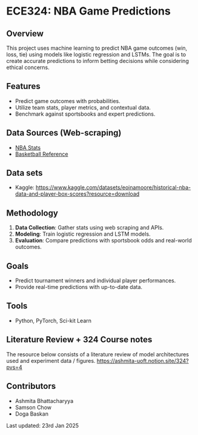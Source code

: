 # ECE324: NBA Game Predictions

## Overview

This project uses machine learning to predict NBA game outcomes (win, loss, tie) using models like logistic regression and LSTMs. The goal is to create accurate predictions to inform betting decisions while considering ethical concerns.

## Features

- Predict game outcomes with probabilities.
- Utilize team stats, player metrics, and contextual data.
- Benchmark against sportsbooks and expert predictions.

## Data Sources (Web-scraping)

- [NBA Stats](https://www.nba.com/stats)
- [Basketball Reference](https://www.basketball-reference.com)

## Data sets
- Kaggle: https://www.kaggle.com/datasets/eoinamoore/historical-nba-data-and-player-box-scores?resource=download

## Methodology

1. **Data Collection**: Gather stats using web scraping and APIs.
2. **Modeling**: Train logistic regression and LSTM models.
3. **Evaluation**: Compare predictions with sportsbook odds and real-world outcomes.

## Goals

- Predict tournament winners and individual player performances.
- Provide real-time predictions with up-to-date data.

## Tools

- Python, PyTorch, Sci-kit Learn

## Literature Review + 324 Course notes
The resource below consists of a literature review of model architectures used and experiment data / figures.
https://ashmita-uoft.notion.site/324?pvs=4

## Contributors

- Ashmita Bhattacharyya  
- Samson Chow  
- Doga Baskan


Last updated: 23rd Jan 2025
